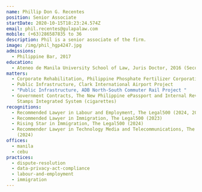 ```yaml
---
name: Phillip Don G. Recentes
position: Senior Associate
startDate: 2020-10-15T18:23:24.574Z
email: phil.recentes@gulapalaw.com
mobile: (+63)286587835 to 36
description: Phil is a senior associate of the firm.
image: /img/phil_hgp4247.jpg
admissions:
  - Philippine Bar, 2017
education:
  - Ateneo de Manila University School of Law, Juris Doctor, 2016 (Second Honors)
matters:
  - Corporate Rehabilitation, Philippine Phosphate Fertilizer Corporation
  - Public Infrastructure, Clark International Airport Project
  - "Public Infrastructure, ADB North-South Commuter Rail Project "
  - Government Contracts, The New Philippine ePassport and Internal Revenue
    Stamps Integrated System (cigarettes)
recognitions:
  - Recommended Lawyer in Labour and Employment, The Legal500 (2024, 2023)
  - Recommended Lawyer in Immigration, The Legal500 (2023)
  - Rising Star in Immigration, The Legal500 (2024)
  - Recommender Lawyer in Technology Media and Telecommunications, The Legal500
    (2024)
offices:
  - manila
  - cebu
practices:
  - dispute-resolution
  - data-privacy-act-compliance
  - labour-and-employment
  - immigration
---
```

